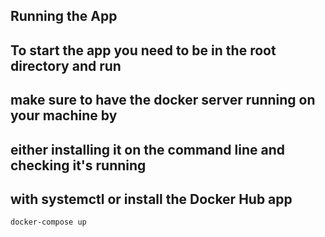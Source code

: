 ## Running the App
## To start the app you need to be in the root directory and run
## make sure to have the docker server running on your machine by
## either installing it on the command line and checking it's running
## with systemctl or install the Docker Hub app

```sh
docker-compose up
```
